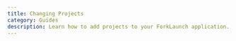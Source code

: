 ```yaml
---
title: Changing Projects
category: Guides
description: Learn how to add projects to your ForkLaunch application.
---
```



